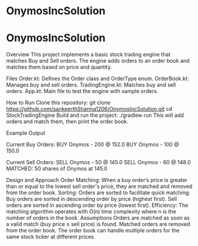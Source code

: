 # OnymosIncSolution

# OnymosIncSolution


Overview
This project implements a basic stock trading engine that matches Buy and Sell orders. The engine adds orders to an order book and matches them based on price and quantity.

Files
Order.kt: Defines the Order class and OrderType enum.
OrderBook.kt: Manages buy and sell orders.
TradingEngine.kt: Matches buy and sell orders.
App.kt: Main file to test the engine with sample orders.


How to Run
Clone this repository:
git clone  https://github.com/sankeerthSharma1206/OnymosIncSolution.git
cd StockTradingEngine
Build and run the project:
./gradlew run
This will add orders and match them, then print the order book.

Example Output

Current Buy Orders:
BUY Onymos - 200 @ 152.0
BUY Onymos - 100 @ 150.0

Current Sell Orders:
SELL Onymos - 50 @ 145.0
SELL Onymos - 60 @ 148.0
MATCHED: 50 shares of Onymos at 145.0


Design and Approach
Order Matching: When a buy order’s price is greater than or equal to the lowest sell order's price, they are matched and removed from the order book.
Sorting: Orders are sorted to facilitate quick matching:
Buy orders are sorted in descending order by price (highest first).
Sell orders are sorted in ascending order by price (lowest first).
Efficiency: The matching algorithm operates with O(n) time complexity where n is the number of orders in the book.
Assumptions
Orders are matched as soon as a valid match (buy price ≥ sell price) is found.
Matched orders are removed from the order book.
The order book can handle multiple orders for the same stock ticker at different prices.
